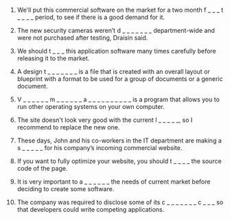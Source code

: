 1. We'll put this commercial software on the market for a two month f _ _ _ t _ _ _ _ period, to see if there is a good demand for it. 
2. The new security cameras weren’t d _ _ _ _ _ _ _ department-wide and were not purchased after testing, Draisin said. 
3. We should t _ _ _ this application software many times carefully before releasing it to the market. 
4. A design t _ _ _ _ _ _ _ is a file that is created with an overall layout or blueprint with a format to be used for a group of documents or a generic document. 
5. V _ _ _ _ _ _ m _ _ _ _ _ _ a _ _ _ _ _ _ _ _ _ _ is a program that allows you to run other operating systems on your own computer. 
6. The site doesn't look very good with the current l _ _ _ _ _, so I recommend to replace the new one. 

7. These days, John and his co-workers in the IT department are making a s _ _ _ _ _ for his company’s incoming commercial website. 

8. If you want to fully optimize your website, you should t _ _ _ _ the source code of the page. 

9. It is very important to a _ _ _ _ _ _ the needs of current market before deciding to create some software. 

10. The company was required to disclose some of its c _ _ _ _ _ _ _ c _ _ _ so that developers could write competing applications. 
